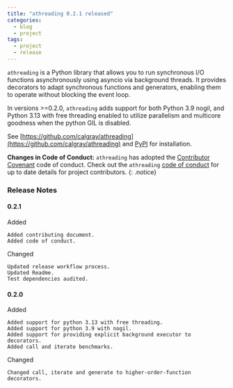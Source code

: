```yaml
---
title: "athreading 0.2.1 released"
categories:
  - blog
  - project
tags:
  - project
  - release
---
```


`athreading` is a Python library that allows you to run synchronous I/O functions asynchronously using asyncio via background threads. It provides decorators to adapt synchronous functions and generators, enabling them to operate without blocking the event loop.

In versions >=0.2.0, `athreading` adds support for both Python 3.9 nogil, and Python 3.13 with free threading enabled to utilize parallelism and multicore goodness when the python GIL is disabled.

See [https://github.com/calgray/athreading](https://github.com/calgray/athreading) and [PyPI](https://pypi.python.org/pypi/athreading) for installation.

**Changes in Code of Conduct:** `athreading` has adopted the [Contributor Covenant](https://www.contributor-covenant.org) code of conduct. Check out the `athreading` [code of conduct](https://github.com/calgray/athreading/blob/main/CODE_OF_CONDUCT.md) for up to date details for project contributors.
{: .notice}

### Release Notes

#### 0.2.1

Added

    Added contributing document.
    Added code of conduct.

Changed

    Updated release workflow process.
    Updated Readme.
    Test dependencies audited.

#### 0.2.0

Added

    Added support for python 3.13 with free threading.
    Added support for python 3.9 with nogil.
    Added support for providing explicit background executor to decorators.
    Added call and iterate benchmarks.

Changed

    Changed call, iterate and generate to higher-order-function decorators.